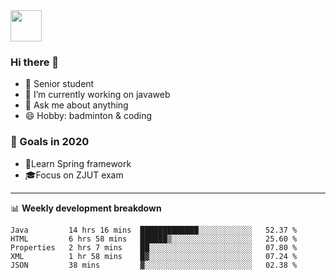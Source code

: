 <img src="https://github.com/egoist/egoist/raw/master/balloon.gif" width="50">

### Hi there 🐏

- 🌱 Senior student
- 🔭 I’m currently working on javaweb
- 💬 Ask me about anything
- 😄 Hobby: badminton & coding

### 🚀 Goals in 2020
+ 🍃Learn Spring framework
+ 🎓Focus on ZJUT exam
-------

📊 **Weekly development breakdown**
<!--START_SECTION:waka-->
```text
Java         14 hrs 16 mins  █████████████░░░░░░░░░░░░   52.37 % 
HTML         6 hrs 58 mins   ██████▒░░░░░░░░░░░░░░░░░░   25.60 % 
Properties   2 hrs 7 mins    ██░░░░░░░░░░░░░░░░░░░░░░░   07.80 % 
XML          1 hr 58 mins    █▓░░░░░░░░░░░░░░░░░░░░░░░   07.24 % 
JSON         38 mins         ▓░░░░░░░░░░░░░░░░░░░░░░░░   02.38 % 
```
<!--END_SECTION:waka-->
